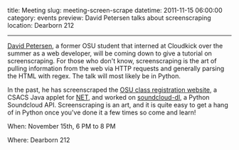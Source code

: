 title: Meeting
slug: meeting-screen-scrape
datetime: 2011-11-15 06:00:00
category: events
preview: David Petersen talks about screenscraping 
location: Dearborn 212

---

[David Petersen](http://github.com/thedjpetersen), a former OSU student that
interned at Cloudkick over the summer as a web developer, will be coming down
to give a tutorial on screenscraping. For those who don't know, screenscraping
is the art of pulling information from the web via HTTP requests and generally
parsing the HTML with regex. The talk will most likely be in Python.

In the past, he has screenscraped the [OSU class registration
website](http://github.com/ngokevin/reglib), a CSACS Java applet for
[NET](http://oregonstate.edu/net), and worked on
[soundcloud-dl](/blog/scrape-the-internet-our-python-soundcloud-api/index.html),
a Python Soundcloud API. Screenscraping is an art, and it is quite easy to get
a hang of in Python once you've done it a few times so come and learn!

When: November 15th, 6 PM to 8 PM

Where: Dearborn 212

